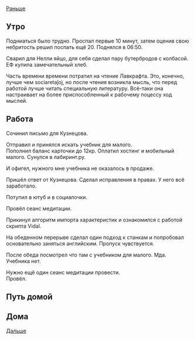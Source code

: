 [Раньше](2020.09.14.md)  
## Утро
Подниаться было трудно. Проспал первые 10 минут, затем оценив свою небритость решил поспать ещё 20. Поднялся в 06:50.

Сварил для Нелли яйцо, для себя сделал пару бутербродов с колбасой. ЕФ купила замечательный хлеб.

Часть времени времени потратил на чтение Лавкрафта. Это, конечно, лучше чем sociaretaĵoj, но после чтения возникла мысль, что перед работой лучше читать специальную литературу. Всё-таки она настраивает на более приспособленный к рабочему поцессу ход мыслей.
## Работа
Сочинил письмо для Кузнецова. 

Отправил и принялся искать учебник для малого.  
Пополнил баланс карточки до 12кр. Оплатил хостинг и мобильный малого. Сунулся в лабиринт.ру.

И офигел, нужного мне учебника не оказалось в продаже.

Пришёл ответ от Кузнецова. Сделал исправления в правах. У него всё заработало.

Потупил в ютуб и в социалочки.

Провёл сеанс медитации.

Прикинул алгоритм импорта характеристик и ознакомился с работой скрипта Vidal.

На обеденном перерыве сделал один подход к станкам и попробовал основательно заняться английским. Пропуск чувствуется.

После обеда посмотрел что там с учебником для малого. Мда. Учебника нет.

Нужно ещё один сеанс медитации провести.  
Провёл.
## Путь домой
## Дома
[Дальше](2020.09.16.md)